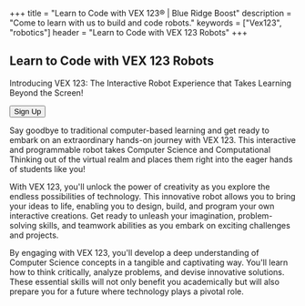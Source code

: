 +++
title = "Learn to Code with VEX 123&reg; | Blue Ridge Boost"
description = "Come to learn with us to build and code robots."
keywords = ["Vex123", "robotics"]
header = "Learn to Code with VEX 123 Robots"
+++

<p></p>

<div class="container"> 
    <div class="row">
        <div class="col-8">
            <h2>Learn to Code with VEX 123 Robots</h2>
            <p>Introducing VEX 123: The Interactive Robot Experience that Takes Learning Beyond the Screen!</p>
            <p><a href="https://spring-24-vex123.cheddarup.com"><button class="button-8s" role="button">Sign Up</button></a></p>
            <p>Say goodbye to traditional computer-based learning and get ready to embark on an extraordinary hands-on journey with VEX 123. This interactive and programmable robot takes Computer Science and Computational Thinking out of the virtual realm and places them right into the eager hands of students like you!</p>
            <p>With VEX 123, you'll unlock the power of creativity as you explore the endless possibilities of technology. This innovative robot allows you to bring your ideas to life, enabling you to design, build, and program your own interactive creations. Get ready to unleash your imagination, problem-solving skills, and teamwork abilities as you embark on exciting challenges and projects.</p>
            <p>By engaging with VEX 123, you'll develop a deep understanding of Computer Science concepts in a tangible and captivating way. You'll learn how to think critically, analyze problems, and devise innovative solutions. These essential skills will not only benefit you academically but will also prepare you for a future where technology plays a pivotal role.</p>
        </div>
        <!-- <div class="col-4">
            <a href="https://www.vexrobotics.com/v5-classroom-starter-kit.html"><img alt="VexIQ" src="/images/vex-v5.webp" class="img-fluid"></a>
        </div> -->
    </div>
</div>